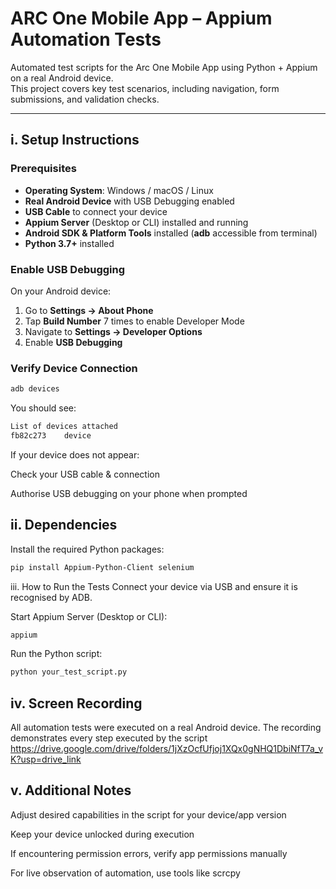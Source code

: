 # ARC One Mobile App – Appium Automation Tests
Automated test scripts for the Arc One Mobile App using Python + Appium on a real Android device.  
This project covers key test scenarios, including navigation, form submissions, and validation checks.

---

## i. Setup Instructions

### **Prerequisites**
- **Operating System**: Windows / macOS / Linux  
- **Real Android Device** with USB Debugging enabled  
- **USB Cable** to connect your device  
- **Appium Server** (Desktop or CLI) installed and running  
- **Android SDK & Platform Tools** installed (**adb** accessible from terminal)  
- **Python 3.7+** installed  

### **Enable USB Debugging**
On your Android device:
1. Go to **Settings → About Phone**
2. Tap **Build Number** 7 times to enable Developer Mode
3. Navigate to **Settings → Developer Options**
4. Enable **USB Debugging**

### **Verify Device Connection**
```bash
adb devices
```
You should see:

```bash
List of devices attached
fb82c273    device
```
If your device does not appear:

Check your USB cable & connection

Authorise USB debugging on your phone when prompted

## ii. Dependencies
Install the required Python packages:
```bash
pip install Appium-Python-Client selenium
```
iii. How to Run the Tests
Connect your device via USB and ensure it is recognised by ADB.

Start Appium Server (Desktop or CLI):
```bash
appium
```
Run the Python script:
```bash
python your_test_script.py
```
## iv. Screen Recording
All automation tests were executed on a real Android device.
The recording demonstrates every step executed by the script https://drive.google.com/drive/folders/1jXzOcfUfjoj1XQx0gNHQ1DbiNfT7a_vK?usp=drive_link

## v. Additional Notes
Adjust desired capabilities in the script for your device/app version

Keep your device unlocked during execution

If encountering permission errors, verify app permissions manually

For live observation of automation, use tools like scrcpy
